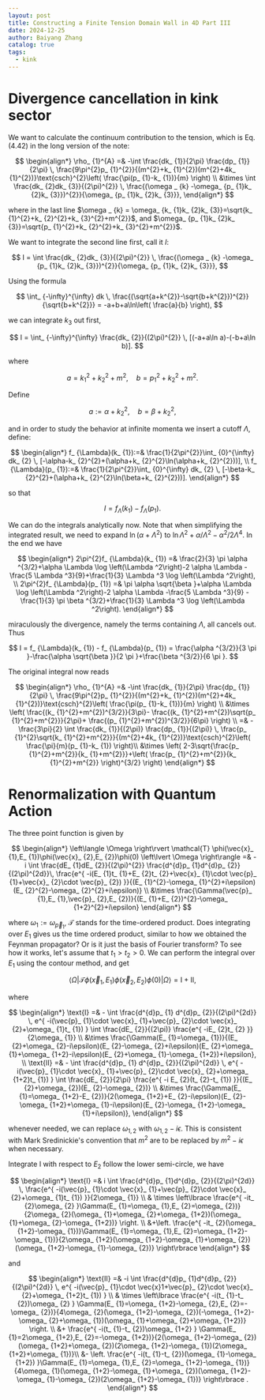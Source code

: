 ```yaml
---
layout: post
title: Constructing a Finite Tension Domain Wall in 4D Part III
date: 2024-12-25
author: Baiyang Zhang
catalog: true
tags:
  - kink
---
```


# Divergence cancellation in kink sector

We want to calculate the continuum contribution to the tension, which is Eq. (4.42) in the long version of the note:


$$
\begin{align*}
\rho_ {1}^{A} =& -\int \frac{dk_ {1}}{2\pi} \frac{dp_ {1}}{2\pi} \,  \frac{9\pi^{2}p_ {1}^{2}}{(m^{2}+k_ {1}^{2})(m^{2}+4k_ {1}^{2})}\text{csch}^{2}\left( \frac{\pi(p_ {1}-k_ {1})}{m} \right) \\
&\times \int \frac{dk_ {2}dk_ {3}}{(2\pi)^{2}} \,  \frac{(\omega _ {k} -\omega_ {p_ {1}k_ {2}k_ {3}})^{2}}{\omega_ {p_ {1}k_ {2}k_ {3}}},
\end{align*}
$$

where in the last line $\omega _ {k} = \omega_ {k_ {1}k_ {2}k_ {3}}=\sqrt{k_ {1}^{2}+k_ {2}^{2}+k_ {3}^{2}+m^{2}}$, and $\omega_ {p_ {1}k_ {2}k_ {3}}=\sqrt{p_ {1}^{2}+k_ {2}^{2}+k_ {3}^{2}+m^{2}}$. 

We want to integrate the second line first, call it $I$:

$$
I = \int \frac{dk_ {2}dk_ {3}}{(2\pi)^{2}} \,  \frac{(\omega _ {k} -\omega_ {p_ {1}k_ {2}k_ {3}})^{2}}{\omega_ {p_ {1}k_ {2}k_ {3}}},
$$

Using the formula 

$$
\int_ {-\infty}^{\infty} dk \,  \frac{(\sqrt{a+k^{2}}-\sqrt{b+k^{2}})^{2}}{\sqrt{b+k^{2}}} = -a+b+a\ln\left( \frac{a}{b} \right),
$$

we can integrate $k_ {3}$ out first,

$$
I = \int_ {-\infty}^{\infty} \frac{dk_ {2}}{(2\pi)^{2}} \, [(-a+a\ln a)-(-b+a\ln b)]. 
$$

where 

$$
a = k_ {1}^{2}+k_ {2}^{2}+m^{2}, \quad  b = p_ {1}^{2}+k_ {2}^{2}+m^{2}.
$$

Define 

$$
a := \alpha+k_ {2}^{2}, \quad  b = \beta+k_ {2}^{2},
$$

and in order to study the behavior at infinite momenta we insert a cutoff $\Lambda$, define:

$$
\begin{align*}
f_ {\Lambda}(k_ {1}):=& \frac{1}{2\pi^{2}}\int_ {0}^{\infty} dk_ {2} \, [-\alpha-k_ {2}^{2}+(\alpha+k_ {2}^{2}\ln(\alpha+k_ {2}^{2}))], \\
f_ {\Lambda}(p_ {1}):=& \frac{1}{2\pi^{2}}\int_ {0}^{\infty} dk_ {2} \, [-\beta-k_ {2}^{2}+(\alpha+k_ {2}^{2}\ln(\beta+k_ {2}^{2}))].
\end{align*}
$$

so that 

$$
I = f_ {\Lambda}(k_ {1}) - f_ {\Lambda}(p_ {1}).
$$

We can do the integrals analytically now. Note that when simplifying the integrated result, we need to expand $\ln(\alpha+\Lambda^{2})$ to $\ln \Lambda^{2}+\alpha / \Lambda^{2}-\alpha^{2} / 2\Lambda^{4}$. In the end we have

$$
\begin{align*}
2\pi^{2}f_ {\Lambda}(k_ {1}) =& \frac{2}{3} \pi  \alpha ^{3/2}+\alpha  \Lambda  \log \left(\Lambda ^2\right)-2 \alpha  \Lambda -\frac{5 \Lambda ^3}{9}+\frac{1}{3} \Lambda ^3 \log \left(\Lambda ^2\right), \\
2\pi^{2}f_ {\Lambda}(p_ {1}) =& \pi  \alpha  \sqrt{\beta }+\alpha  \Lambda  \log \left(\Lambda ^2\right)-2 \alpha  \Lambda -\frac{5 \Lambda ^3}{9} -\frac{1}{3} \pi  \beta ^{3/2}+\frac{1}{3} \Lambda ^3 \log \left(\Lambda ^2\right).
\end{align*}
$$

miraculously the divergence, namely the terms containing $\Lambda$, all cancels out. Thus

$$
I = f_ {\Lambda}(k_ {1}) - f_ {\Lambda}(p_ {1}) = \frac{\alpha ^{3/2}}{3 \pi }-\frac{\alpha  \sqrt{\beta }}{2 \pi }+\frac{\beta ^{3/2}}{6 \pi }.
$$

The original integral now reads

$$
\begin{align*}
\rho_ {1}^{A} =& -\int \frac{dk_ {1}}{2\pi} \frac{dp_ {1}}{2\pi} \,  \frac{9\pi^{2}p_ {1}^{2}}{(m^{2}+k_ {1}^{2})(m^{2}+4k_ {1}^{2})}\text{csch}^{2}\left( \frac{\pi(p_ {1}-k_ {1})}{m} \right) \\
&\times \left( \frac{(k_ {1}^{2}+m^{2})^{3/2}}{3\pi}- \frac{(k_ {1}^{2}+m^{2})\sqrt{p_ {1}^{2}+m^{2}}}{2\pi}+ \frac{(p_ {1}^{2}+m^{2})^{3/2}}{6\pi} \right) \\
=& - \frac{3\pi}{2} \int \frac{dk_ {1}}{(2\pi)} \frac{dp_ {1}}{(2\pi)} \,  \frac{p_ {1}^{2}\sqrt{k_ {1}^{2}+m^{2}}}{(m^{2}+4k_ {1}^{2})}\text{csch}^{2}\left( \frac{\pi}{m}(p_ {1}-k_ {1}) \right)\\
&\times \left( 2-3\sqrt{\frac{p_ {1}^{2}+m^{2}}{k_ {1}+m^{2}}}+\left( \frac{p_ {1}^{2}+m^{2}}{k_ {1}^{2}+m^{2}} \right)^{3/2} \right)
\end{align*}
$$


# Renormalization with Quantum Action

The three point function is given by 

$$
\begin{align*}
\left\langle \Omega \right\rvert \mathcal{T} \phi(\vec{x}_ {1},E_ {1})\phi(\vec{x}_ {2},E_ {2})\phi(0) \left\lvert \Omega \right\rangle =& -i \int \frac{dE_ {1}dE_ {2}}{(2\pi)^{2}}  \frac{d^{d}p_ {1}d^{d}p_ {2}}{(2\pi)^{2d}}\,  \frac{e^{ -i(E_ {1}t_ {1}+E_ {2}t_ {2}+\vec{x}_ {1}\cdot \vec{p}_ {1}+\vec{x}_ {2}\cdot \vec{p}_ {2}) }}{(E_ {1}^{2}-\omega_ {1}^{2}+i\epsilon)(E_ {2}^{2}-\omega_ {2}^{2}+i\epsilon)} \\
&\times \frac{\Gamma(\vec{p}_ {1},E_ {1},\vec{p}_ {2},E_ {2})}{(E_ {1}+E_ {2})^{2}-\omega_ {1+2}^{2}+i\epsilon}
\end{align*}
$$

where $\omega_ {1}:=\omega_ {\vec{p}_ {1}}$, $\mathcal{T}$ stands for the time-ordered product. Does integrating over $E_ {1}$ gives us the time ordered product, similar to how we obtained the Feynman propagator? Or is it just the basis of Fourier transform? To see how it works, let's assume that $t_ {1}>t_ {2}>0$. We can perform the integral over $E_ {1}$ using the contour method, and get 

$$
\left\langle \Omega \right\rvert \mathcal{T} \phi(\vec{x}_ {1},E_ {1})\phi(\vec{x}_ {2},E_ {2})\phi(0) \left\lvert \Omega \right\rangle = \text{I}+\text{II},
$$

where 

$$
\begin{align*}
\text{I} =& - \int \frac{d^{d}p_ {1} d^{d}p_ {2}}{(2\pi)^{2d}} \,  e^{ -i(\vec{p}_ {1}\cdot \vec{x}_ {1}+\vec{p}_ {2}\cdot \vec{x}_ {2}+\omega_ {1}t_ {1}) } \int \frac{dE_ {2}}{(2\pi)}  \frac{e^{ -iE_ {2}t_ {2} }}{2\omega_ {1}} \\
&\times  \frac{\Gamma(E_ {1}=\omega_ {1})}{(E_ {2}+\omega_ {2}-i\epsilon)(E_ {2}-\omega_ {2}+i\epsilon)(E_ {2}+\omega_ {1}+\omega_ {1+2}-i\epsilon)(E_ {2}+\omega_ {1}-\omega_ {1+2})+i\epsilon}, \\
\text{II} =& - \int \frac{d^{d}p_ {1} d^{d}p_ {2}}{(2\pi)^{2d}} \,  e^{ -i(\vec{p}_ {1}\cdot \vec{x}_ {1}+\vec{p}_ {2}\cdot \vec{x}_ {2}+\omega_ {1+2}t_ {1}) } \int \frac{dE_ {2}}{2\pi} \frac{e^{ -i E_ {2}(t_ {2}-t_ {1}) }}{(E_ {2}+\omega_ {2})(E_ {2}-\omega_ {2})} \\
&\times  \frac{\Gamma(E_ {1}=\omega_ {1+2}-E_ {2})}{2(\omega_ {1+2}+E_ {2}-i\epsilon)(E_ {2}-\omega_ {1+2}+\omega_ {1}-i\epsilon)(E_ {2}-\omega_ {1+2}-\omega_ {1}+i\epsilon)}, 
\end{align*}
$$

whenever needed, we can replace $\omega_ {1,2}$ with $\omega_ {1,2}-i\epsilon$. This is consistent with Mark Sredinickie's convention that $m^{2}$ are to be replaced by $m^{2}-i\epsilon$ when necessary. 

Integrate $\text{I}$ with respect to $E_ {2}$ follow the lower semi-circle, we have 

$$
\begin{align*}
\text{I} =& i \int \frac{d^{d}p_ {1}d^{d}p_ {2}}{(2\pi)^{2d}} \,  \frac{e^{ -i(\vec{p}_ {1}\cdot \vec{x}_ {1}+\vec{p}_ {2}\cdot \vec{x}_ {2}+\omega_ {1}t_ {1}) }}{2\omega_ {1}} \\
& \times \left\lbrace  \frac{e^{ -it_ {2}\omega_ {2} }\Gamma(E_ {1}=\omega_ {1},E_ {2}=\omega_ {2})}{2\omega_ {2}(\omega_ {1}+\omega_ {2}+\omega_ {1+2})(\omega_ {1}+\omega_ {2}-\omega_ {1+2})}  \right. \\
&+\left. \frac{e^{ -it_ {2}(\omega_ {1+2}-\omega_ {1})}\Gamma(E_ {1}=\omega_ {1},E_ {2}=\omega_ {1+2}-\omega_ {1})}{2\omega_ {1+2}(\omega_ {1+2}-\omega_ {1}+\omega_ {2})(\omega_ {1+2}-\omega_ {1}-\omega_ {2})} \right\rbrace 
\end{align*}
$$

and 

$$
\begin{align*}
\text{II} =& -i \int \frac{d^{d}p_ {1}d^{d}p_ {2}}{(2\pi)^{2d}} \,  e^{ -i(\vec{p}_ {1}\cdot \vec{x}1+\vec{p}_ {2}\cdot \vec{x}_ {2}+\omega_ {1+2}t_ {1}) } \\
& \times  \left\lbrace \frac{e^{ -i(t_ {1}-t_ {2})\omega_ {2} } \Gamma(E_ {1}=\omega_ {1+2}-\omega_ {2},E_ {2}=-\omega_ {2})}{4\omega_ {2}(\omega_ {1+2}-\omega_ {2})(-\omega_ {1+2}-\omega_ {2}+\omega_ {1})(\omega_ {1}+\omega_ {2}+\omega_ {1+2})} \right.  \\
&+ \frac{e^{ -i(t_ {1}-t_ {2})\omega_ {1+2} } \Gamma(E_ {1}=2\omega_ {1+2},E_ {2}=-\omega_ {1+2})}{2(\omega_ {1+2}-\omega_ {2})(\omega_ {1+2}+\omega_ {2})(2\omega_ {1+2}-\omega_ {1})(2\omega_ {1+2}+\omega_ {1})}\\
&- \left. \frac{e^{ -i(t_ {1}-t_ {2})(\omega_ {1}-\omega_ {1+2}) }\Gamma(E_ {1}=\omega_ {1},E_ {2}=\omega_ {1+2}-\omega_ {1})}{4\omega_ {1}(\omega_ {1+2}-\omega_ {1}+\omega_ {2})(\omega_ {1+2}-\omega_ {1}-\omega_ {2})(2\omega_ {1+2}-\omega_ {1})} \right\rbrace .
\end{align*}
$$





